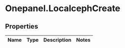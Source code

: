 # Onepanel.LocalcephCreate

## Properties
Name | Type | Description | Notes
------------ | ------------- | ------------- | -------------


